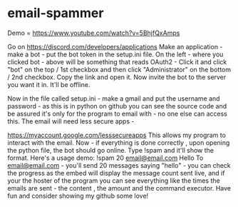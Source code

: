 # email-spammer
Demo = https://www.youtube.com/watch?v=5BhjfQxAmps

Go on https://discord.com/developers/applications
Make an application - make a bot - put the bot token in the setup.ini file.
On the left - where you clicked bot - above will be something that reads OAuth2 - Click it and click "bot" on the top / 1st checkbox and then click "Administrator" on the bottom / 2nd  checkbox. Copy the link and open it. Now invite the bot to the server you want it in. It'll be offline.


Now in the file called setup.ini - make a gmail and put the username and password - as this is in python on github you can see the source code and be assured it's only for the program to email with - no one else can access this. The email will need less secure apps - 

https://myaccount.google.com/lesssecureapps
This allows my program to interact with the email. Now - if everything is done correctly , upon opening the python file, the bot should go online. Type
!spam and it'll show the format. Here's a usage demo:
!spam 20 email@email.com Hello
To email@email.com - you'll send 20 messages saying "hello" - you can check the progress as the embed will display the message count sent live, and if your the hoster of the program you can see everything like the times the emails are sent - the content , the amount and the command executor. Have fun and consider showing my github some love!
